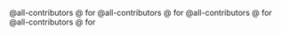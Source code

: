 @all-contributors  @<Bartek532> for <contributions>
@all-contributors  @<bsopecki> for <contributions>
@all-contributors  @<Grifano> for <contributions>
@all-contributors  @<Bartek-Figat> for <contributions>
